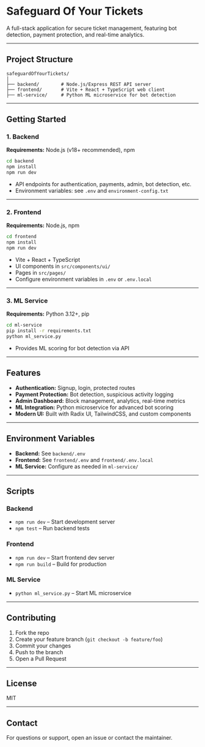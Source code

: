 # Safeguard Of Your Tickets

A full-stack application for secure ticket management, featuring bot detection, payment protection, and real-time analytics.

---

## Project Structure

```
safeguardOfYourTickets/
│
├── backend/        # Node.js/Express REST API server
├── frontend/       # Vite + React + TypeScript web client
├── ml-service/     # Python ML microservice for bot detection
```

---

## Getting Started

### 1. Backend

**Requirements:** Node.js (v18+ recommended), npm

```sh
cd backend
npm install
npm run dev
```

- API endpoints for authentication, payments, admin, bot detection, etc.
- Environment variables: see `.env` and `environment-config.txt`

---

### 2. Frontend

**Requirements:** Node.js, npm

```sh
cd frontend
npm install
npm run dev
```

- Vite + React + TypeScript
- UI components in `src/components/ui/`
- Pages in `src/pages/`
- Configure environment variables in `.env` or `.env.local`

---

### 3. ML Service

**Requirements:** Python 3.12+, pip

```sh
cd ml-service
pip install -r requirements.txt
python ml_service.py
```

- Provides ML scoring for bot detection via API

---

## Features

- **Authentication:** Signup, login, protected routes
- **Payment Protection:** Bot detection, suspicious activity logging
- **Admin Dashboard:** Block management, analytics, real-time metrics
- **ML Integration:** Python microservice for advanced bot scoring
- **Modern UI:** Built with Radix UI, TailwindCSS, and custom components

---

## Environment Variables

- **Backend:** See `backend/.env`
- **Frontend:** See `frontend/.env` and `frontend/.env.local`
- **ML Service:** Configure as needed in `ml-service/`

---

## Scripts

### Backend

- `npm run dev` – Start development server
- `npm test` – Run backend tests

### Frontend

- `npm run dev` – Start frontend dev server
- `npm run build` – Build for production

### ML Service

- `python ml_service.py` – Start ML microservice

---

## Contributing

1. Fork the repo
2. Create your feature branch (`git checkout -b feature/foo`)
3. Commit your changes
4. Push to the branch
5. Open a Pull Request

---

## License

MIT

---

## Contact

For questions or support, open an issue or contact the maintainer.